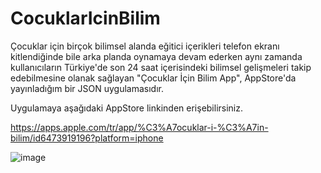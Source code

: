 # CocuklarIcinBilim

Çocuklar için birçok bilimsel alanda eğitici içerikleri telefon ekranı kitlendiğinde bile arka planda oynamaya devam ederken
aynı zamanda kullanıcıların Türkiye'de son 24 saat içerisindeki bilimsel gelişmeleri takip edebilmesine olanak sağlayan "Çocuklar İçin Bilim App", AppStore'da yayınladığım bir JSON uygulamasıdır.

Uygulamaya aşağıdaki AppStore linkinden erişebilirsiniz.

https://apps.apple.com/tr/app/%C3%A7ocuklar-i-%C3%A7in-bilim/id6473919196?platform=iphone


![image](https://github.com/beratridvanasilturk/CocuklarIcinBilim/assets/99040236/a8018979-d9d0-4c14-ac15-18466386d5af)
